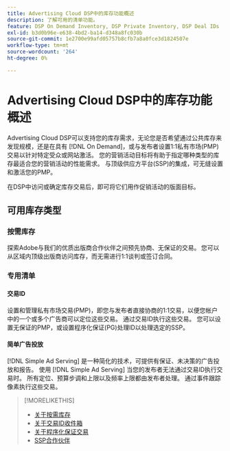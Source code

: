 ```yaml
---
title: Advertising Cloud DSP中的库存功能概述
description: 了解可用的清单功能。
feature: DSP On Demand Inventory, DSP Private Inventory, DSP Deal IDs
exl-id: b3d0b96e-e638-4bd2-ba14-d348a8fc030b
source-git-commit: 1e2700e99afd05757b8cfb7a8a0fce3d1824507e
workflow-type: tm+mt
source-wordcount: '264'
ht-degree: 0%

---
```


# Advertising Cloud DSP中的库存功能概述

Advertising Cloud DSP可以支持您的库存需求，无论您是否希望通过公共库存来发现规模，还是在具有 [!DNL On Demand]，或与发布者设置1:1私有市场(PMP)交易以针对特定受众或网站激活。 您的营销活动目标将有助于指定哪种类型的库存最适合您的营销活动的性能需求。 与顶级供应方平台(SSP)的集成，可无缝设置和激活您的PMP。

在DSP中访问或确定库存交易后，即可将它们用作促销活动的版面目标。

## 可用库存类型

### 按需库存

探索Adobe与我们的优质出版商合作伙伴之间预先协商、无保证的交易。 您可以从区域内顶级出版商访问库存，而无需进行1:1谈判或签订合同。

### 专用清单

#### 交易ID

设置和管理私有市场交易(PMP)，即您与发布者直接协商的1:1交易，以便您帐户中的一个或多个广告商可以定位这些交易。 通过交易ID执行这些交易。 您可以设置无保证的PMP，或设置程序化保证(PG)处理ID以处理选定的SSP。

#### 简单广告投放

[!DNL Simple Ad Serving] 是一种简化的技术，可提供有保证、未决策的广告投放和报告。 使用 [!DNL Simple Ad Serving] 当您的发布者无法通过交易ID执行交易时。 所有定位、预算步调和上限以及频率上限都由发布者处理。 通过事件跟踪像素执行这些交易。

>[!MORELIKETHIS]
>
>* [关于按需库存](on-demand-inventory-about.md)
>* [关于交易ID收件箱](deal-id-inbox-about.md)
>* [关于程序化保证交易](programmatic-guaranteed-about.md)
>* [SSP合作伙伴](ssp-partners.md)

<!-- >* [About Private Inventory](private-inventory-about.md) -->
